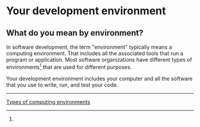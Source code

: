 # Your development environment

## What do you mean by environment?
In software development, the term "environment" typically means a computing environment. That includes all the associated tools that run a program or application. Most software organizations have different types of environments[^environments] that are used for different purposes.

Your development environment includes your computer and all the software that you use to write, run, and test your code.

---
[^environments]:
  [Types of computing environments](https://dev.to/flippedcoding/difference-between-development-stage-and-production-d0p)
